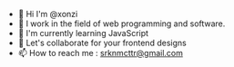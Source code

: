 - 👋 Hi I'm @xonzi
- 👀  I work in the field of web programming and software.
- 🌱 I'm currently learning JavaScript
- 💞️ Let's collaborate for your frontend designs
- 📫 How to reach me :  srknmcttr@gmail.com

<!---
xonzi/xonzi is a ✨ special ✨ repository because its `README.md` (this file) appears on your GitHub profile.
You can click the Preview link to take a look at your changes.
--->

